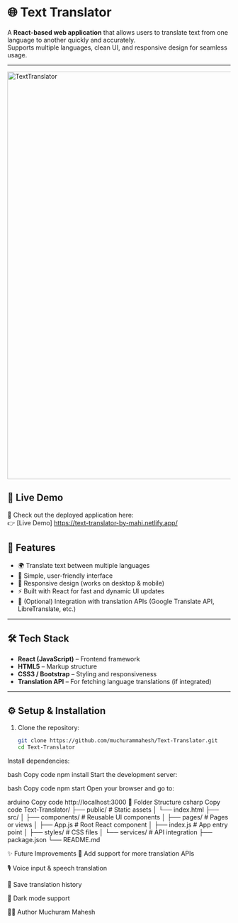 # 🌐 Text Translator

A **React-based web application** that allows users to translate text from one language to another quickly and accurately.  
Supports multiple languages, clean UI, and responsive design for seamless usage.

---
<img width="1898" height="920" alt="TextTranslator" src="https://github.com/user-attachments/assets/e4b80113-edf7-4619-9658-04697c7deddb" />

## 🔗 Live Demo

🚀 Check out the deployed application here:  
👉 [Live Demo] https://text-translator-by-mahi.netlify.app/

## 🚀 Features

- 🌍 Translate text between multiple languages  
- 📝 Simple, user-friendly interface  
- 📱 Responsive design (works on desktop & mobile)  
- ⚡ Built with React for fast and dynamic UI updates  
- 🔄 (Optional) Integration with translation APIs (Google Translate API, LibreTranslate, etc.)  

---

## 🛠 Tech Stack

- **React (JavaScript)** – Frontend framework  
- **HTML5** – Markup structure  
- **CSS3 / Bootstrap** – Styling and responsiveness  
- **Translation API** – For fetching language translations (if integrated)  

---

## ⚙️ Setup & Installation

1. Clone the repository:
   ```bash
   git clone https://github.com/muchurammahesh/Text-Translator.git
   cd Text-Translator
Install dependencies:

bash
Copy code
npm install
Start the development server:

bash
Copy code
npm start
Open your browser and go to:

arduino
Copy code
http://localhost:3000
📂 Folder Structure
csharp
Copy code
Text-Translator/
├── public/                 # Static assets
│   └── index.html
├── src/
│   ├── components/         # Reusable UI components
│   ├── pages/              # Pages or views
│   ├── App.js              # Root React component
│   ├── index.js            # App entry point
│   ├── styles/             # CSS files
│   └── services/           # API integration
├── package.json
└── README.md


✨ Future Improvements
📡 Add support for more translation APIs

🎙️ Voice input & speech translation

📖 Save translation history

🌙 Dark mode support

👨‍💻 Author
Muchuram Mahesh
